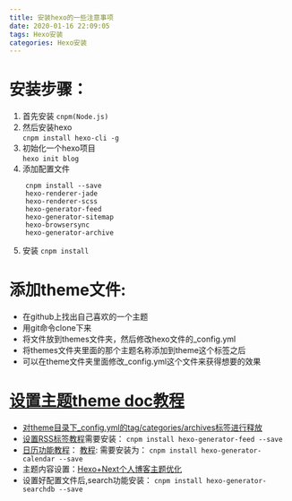 ```yaml
---
title: 安装hexo的一些注意事项
date: 2020-01-16 22:09:05
tags: Hexo安装
categories: Hexo安装
---
```


# 安装步骤：
1. 首先安装 
	`cnpm(Node.js)`
2. 然后安装hexo    
	`cnpm install hexo-cli -g`
3. 初始化一个hexo项目  
	`hexo init blog`
4. 添加配置文件
```
	cnpm install --save   
	hexo-renderer-jade   
	hexo-renderer-scss   
	hexo-generator-feed   
	hexo-generator-sitemap    
	hexo-browsersync    
	hexo-generator-archive
```
5. 安装 
	`cnpm install`

# 添加theme文件:
* 在github上找出自己喜欢的一个主题
* 用git命令clone下来
* 将文件放到themes文件夹，然后修改hexo文件的_config.yml
* 将themes文件夹里面的那个主题名称添加到theme这个标签之后
* 可以在theme文件夹里面修改_config.yml这个文件来获得想要的效果

# [设置主题theme doc教程](http://theme-next.iissnan.com/theme-settings.html#author-sites)
*  [对theme目录下_config.yml的tag/categories/archives标签进行释放](https://www.jianshu.com/p/3a05351a37dc)
*  [设置RSS标签教程](https://www.jianshu.com/p/a79422ab2013)需要安装： 
	`cnpm install hexo-generator-feed --save`
*  [日历功能教程](https://www.jianshu.com/p/b9665a8e8282)：
	[教程](https://www.jianshu.com/p/5f19fc242c36):
	需要安装为：
	`cnpm install hexo-generator-calendar --save`
*  主题内容设置：[Hexo+Next个人博客主题优化](https://www.jianshu.com/p/efbeddc5eb19)
*  设置好配置文件后,search功能安装：
	`cnpm install hexo-generator-searchdb --save`



